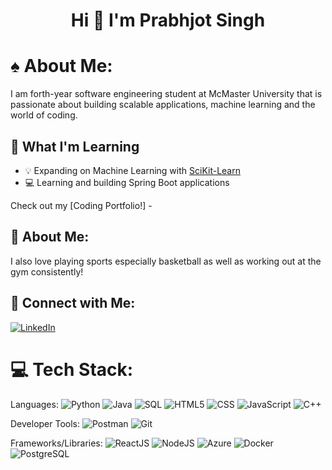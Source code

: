 <h1 align="center">Hi 👋 I'm Prabhjot Singh</h1>

# ♠️ About Me:
I am forth-year software engineering student at McMaster University that is passionate about building scalable applications, machine learning and the world of coding.

## 🔌 What I'm Learning

- 💡 Expanding on Machine Learning with [SciKit-Learn](https://scikit-learn.org/)
- 💻 Learning and building Spring Boot applications

Check out my [Coding Portfolio!] - 

## 🏀 About Me:

I also love playing sports especially basketball as well as working out at the gym consistently!

## 📰 Connect with Me: 
[![LinkedIn](https://img.shields.io/badge/LinkedIn-%230077B5.svg?logo=linkedin&logoColor=white)](https://www.linkedin.com/in/prabhjot-singh-b725b0310/)

# 💻 Tech Stack: 
Languages: 
![Python](https://img.shields.io/badge/python-%233776AB.svg?style=for-the-badge&logo=python&logoColor=white) 
![Java](https://img.shields.io/badge/java-%23ED8B00.svg?style=for-the-badge&logo=java&logoColor=white) 
![SQL](https://img.shields.io/badge/sql-%2307405e.svg?style=for-the-badge&logo=postgresql&logoColor=white) 
![HTML5](https://img.shields.io/badge/html5-%23E34F26.svg?style=for-the-badge&logo=html5&logoColor=white) 
![CSS](https://img.shields.io/badge/css-%231572B6.svg?style=for-the-badge&logo=css3&logoColor=white) 
![JavaScript](https://img.shields.io/badge/javascript-%23323330.svg?style=for-the-badge&logo=javascript&logoColor=%23F7DF1E) 
![C++](https://img.shields.io/badge/C++-00599C?style=for-the-badge&logo=c&logoColor=white)

Developer Tools: 
![Postman](https://img.shields.io/badge/Postman-FF6C37?style=for-the-badge&logo=postman&logoColor=white)
![Git](https://img.shields.io/badge/git-%23F05033.svg?style=for-the-badge&logo=git&logoColor=white)

Frameworks/Libraries: 
![ReactJS](https://img.shields.io/badge/react-%2320232a.svg?style=for-the-badge&logo=react&logoColor=%2361DAFB)
![NodeJS](https://img.shields.io/badge/node.js-6DA55F?style=for-the-badge&logo=node.js&logoColor=white) 
![Azure](https://img.shields.io/badge/Microsoft_Azure-0078D4?style=for-the-badge&logo=microsoft-azure&logoColor=white) 
![Docker](https://img.shields.io/badge/docker-%230db7ed.svg?style=for-the-badge&logo=docker&logoColor=white)
![PostgreSQL](https://img.shields.io/badge/PostgreSQL-316192?style=for-the-badge&logo=postgresql&logoColor=white) 


<!---
PrabhjotMalhi/PrabhjotMalhi is a ✨ special ✨ repository because its `README.md` (this file) appears on your GitHub profile.
You can click the Preview link to take a look at your changes.
--->
